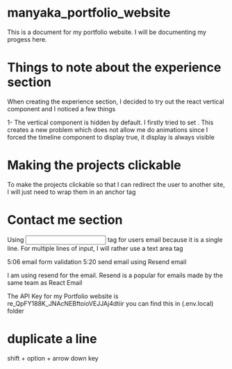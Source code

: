 # manyaka_portfolio_website

This is a document for my portfolio website. I will be documenting my progess here.

# Things to note about the experience section

When creating the experience section, I decided to try out the react vertical component
and I noticed a few things

1- The vertical component is hidden by default. I firstly tried to set <VerticalTimelineElement visible={true}>.
This creates a new problem which does not allow me do animations since I forced the timeline component to display
true, it display is always visible

# Making the projects clickable

To make the projects clickable so that I can redirect the user to another site, I will just need
to wrap them in an anchor tag

# Contact me section

Using <input> tag for users email because it is a single line. For multiple lines of input, I will rather use a text area tag

5:06 email form validation
5:20 send email using Resend email

I am using resend for the email. Resend is a popular for emails made by the same team as React Email

The API Key for my Portfolio website is re_QpFY188K_JNAcNEBftoioVEJJAj4dtiir you can find this in (.env.local) folder

# duplicate a line

shift + option + arrow down key
